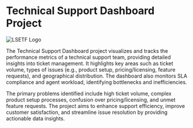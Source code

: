 # Technical Support Dashboard Project

![LSETF Logo](https://example.com/lsetf-logo.png)

The Technical Support Dashboard project visualizes and tracks the performance metrics of a technical support team, providing detailed insights into ticket management. It highlights key areas such as ticket volume, types of issues (e.g., product setup, pricing/licensing, feature requests), and geographical distribution. The dashboard also monitors SLA compliance and agent workload, identifying bottlenecks and inefficiencies. 

The primary problems identified include high ticket volume, complex product setup processes, confusion over pricing/licensing, and unmet feature requests. The project aims to enhance support efficiency, improve customer satisfaction, and streamline issue resolution by providing actionable data insights.
